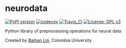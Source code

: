 # neurodata

[![PyPI version](https://badge.fury.io/py/tba.svg)](https://badge.fury.io/py/tba)  [![codecov](https://codecov.io/gh/doerlbh/tba/branch/main/graph/badge.svg?token=)](https://codecov.io/gh/doerlbh/tba) [![Travis_CI](https://travis-ci.com/doerlbh/tba.svg?token=&branch=main)](https://travis-ci.com/doerlbh/tba) [![License: GPL v3](https://img.shields.io/badge/License-GPLv3-blue.svg)](https://www.gnu.org/licenses/gpl-3.0)

Python library of preprocessing operations for neural data

Created by [Baihan Lin](https://www.baihan.nyc), Columbia University
